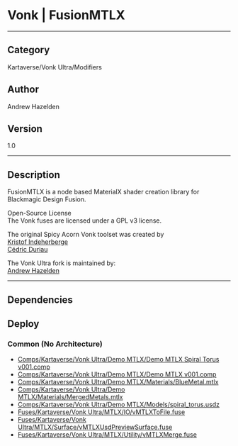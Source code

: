 # Vonk | FusionMTLX
___

## Category
Kartaverse/Vonk Ultra/Modifiers

## Author
Andrew Hazelden

## Version
1.0

___

## Description
<p>FusionMTLX is a node based MaterialX shader creation library for Blackmagic Design Fusion.</p>

<p>Open-Source License<br>
The Vonk fuses are licensed under a GPL v3 license.</p>

<p>The original Spicy Acorn Vonk toolset was created by<br>
<a href="mailto:xmnr0x23@gmail.com">Kristof Indeherberge</a><br>
<a href="mailto:duriau.cedric@live.be">Cédric Duriau</a></p>

<p>The Vonk Ultra fork is maintained by:<br>
<a href="mailto:andrew@andrewhazelden.com">Andrew Hazelden</a></p>


___

## Dependencies

## Deploy

### Common (No Architecture)

<ul>
<li><a href="https://gitlab.com/WeSuckLess/Reactor/-/blob/master/Atoms/com.Vonk.FusionMTLX/Comps/Kartaverse/Vonk Ultra/Demo MTLX/Demo MTLX Spiral Torus v001.comp?ref_type=heads">Comps/Kartaverse/Vonk Ultra/Demo MTLX/Demo MTLX Spiral Torus v001.comp</a></li>
<li><a href="https://gitlab.com/WeSuckLess/Reactor/-/blob/master/Atoms/com.Vonk.FusionMTLX/Comps/Kartaverse/Vonk Ultra/Demo MTLX/Demo MTLX v001.comp?ref_type=heads">Comps/Kartaverse/Vonk Ultra/Demo MTLX/Demo MTLX v001.comp</a></li>
<li><a href="https://gitlab.com/WeSuckLess/Reactor/-/blob/master/Atoms/com.Vonk.FusionMTLX/Comps/Kartaverse/Vonk Ultra/Demo MTLX/Materials/BlueMetal.mtlx?ref_type=heads">Comps/Kartaverse/Vonk Ultra/Demo MTLX/Materials/BlueMetal.mtlx</a></li>
<li><a href="https://gitlab.com/WeSuckLess/Reactor/-/blob/master/Atoms/com.Vonk.FusionMTLX/Comps/Kartaverse/Vonk Ultra/Demo MTLX/Materials/MergedMetals.mtlx?ref_type=heads">Comps/Kartaverse/Vonk Ultra/Demo MTLX/Materials/MergedMetals.mtlx</a></li>
<li><a href="https://gitlab.com/WeSuckLess/Reactor/-/blob/master/Atoms/com.Vonk.FusionMTLX/Comps/Kartaverse/Vonk Ultra/Demo MTLX/Models/spiral_torus.usdz?ref_type=heads">Comps/Kartaverse/Vonk Ultra/Demo MTLX/Models/spiral_torus.usdz</a></li>
<li><a href="https://gitlab.com/WeSuckLess/Reactor/-/blob/master/Atoms/com.Vonk.FusionMTLX/Fuses/Kartaverse/Vonk Ultra/MTLX/IO/vMTLXToFile.fuse?ref_type=heads">Fuses/Kartaverse/Vonk Ultra/MTLX/IO/vMTLXToFile.fuse</a></li>
<li><a href="https://gitlab.com/WeSuckLess/Reactor/-/blob/master/Atoms/com.Vonk.FusionMTLX/Fuses/Kartaverse/Vonk Ultra/MTLX/Surface/vMTLXUsdPreviewSurface.fuse?ref_type=heads">Fuses/Kartaverse/Vonk Ultra/MTLX/Surface/vMTLXUsdPreviewSurface.fuse</a></li>
<li><a href="https://gitlab.com/WeSuckLess/Reactor/-/blob/master/Atoms/com.Vonk.FusionMTLX/Fuses/Kartaverse/Vonk Ultra/MTLX/Utility/vMTLXMerge.fuse?ref_type=heads">Fuses/Kartaverse/Vonk Ultra/MTLX/Utility/vMTLXMerge.fuse</a></li>
</ul>
